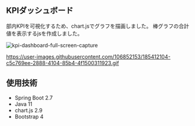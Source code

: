 ## KPIダッシュボード
部内KPIを可視化するため、chart.jsでグラフを描画しました。
棒グラフの合計値を表示するjsを作成しました。

![kpi-dashboard-full-screen-capture](https://user-images.githubusercontent.com/106852153/185406755-aeef9a87-4e4a-436a-87fd-e84c8fd8b1cd.jpg)

https://user-images.githubusercontent.com/106852153/185412104-c5c769ee-2888-4104-85b4-4f1500311923.gif

## 使用技術
- Spring Boot 2.7
- Java 11
- chart.js 2.9
- Bootstrap 4
